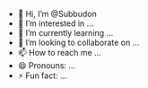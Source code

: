 - 👋 Hi, I’m @Subbudon
- 👀 I’m interested in ...
- 🌱 I’m currently learning ...
- 💞️ I’m looking to collaborate on ...
- 📫 How to reach me ...
- 😄 Pronouns: ...
- ⚡ Fun fact: ...

<!---
Subbudon/Subbudon is a ✨ special ✨ repository because its `README.md` (this file) appears on your GitHub profile.
You can click the Preview link to take a look at your changes.
--->
